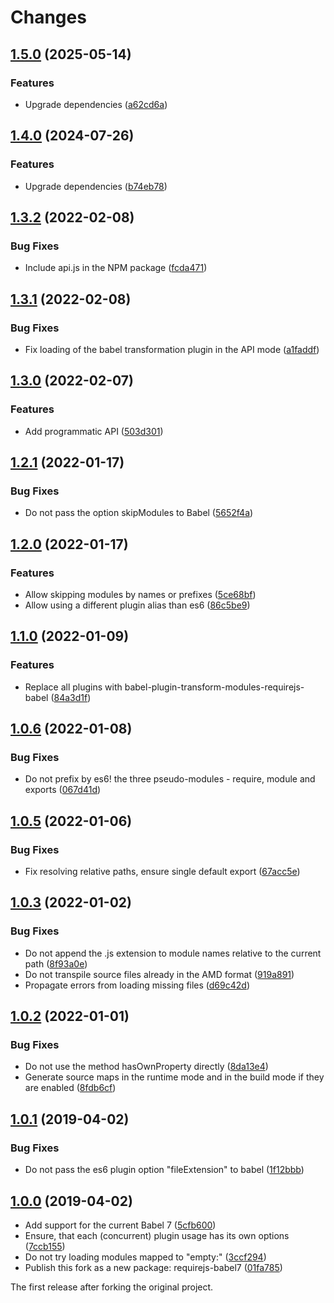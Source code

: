 # Changes

## [1.5.0](https://github.com/prantlf/requirejs-babel/compare/v1.4.0...v1.5.0) (2025-05-14)

### Features

* Upgrade dependencies ([a62cd6a](https://github.com/prantlf/requirejs-babel/commit/a62cd6a8df40f939e7e8af057e90a0481d7ae0d3))

## [1.4.0](https://github.com/prantlf/requirejs-babel/compare/v1.3.2...v1.4.0) (2024-07-26)

### Features

* Upgrade dependencies ([b74eb78](https://github.com/prantlf/requirejs-babel/commit/b74eb78015812d38642c63628e2fcc5f199d667f))

## [1.3.2](https://github.com/prantlf/requirejs-babel/compare/v1.3.1...v1.3.2) (2022-02-08)

### Bug Fixes

* Include api.js in the NPM package ([fcda471](https://github.com/prantlf/requirejs-babel/commit/fcda471efbc98f2dbd88a9f616129c70dbbe369f))

## [1.3.1](https://github.com/prantlf/requirejs-babel/compare/v1.3.0...v1.3.1) (2022-02-08)

### Bug Fixes

* Fix loading of the babel transformation plugin in the API mode ([a1faddf](https://github.com/prantlf/requirejs-babel/commit/a1faddf955946a3cc0bb87de406961a017eba6eb))

## [1.3.0](https://github.com/prantlf/requirejs-babel/compare/v1.2.1...v1.3.0) (2022-02-07)

### Features

* Add programmatic API ([503d301](https://github.com/prantlf/requirejs-babel/commit/503d301b604e13df5dfbccf1703382a86b8a2a8a))

## [1.2.1](https://github.com/prantlf/requirejs-babel/compare/v1.2.0...v1.2.1) (2022-01-17)

### Bug Fixes

* Do not pass the option skipModules to Babel ([5652f4a](https://github.com/prantlf/requirejs-babel/commit/5652f4af4e21a8f84b7c0439773a886ddc2ed53c))

## [1.2.0](https://github.com/prantlf/requirejs-babel/compare/v1.1.0...v1.2.0) (2022-01-17)

### Features

* Allow skipping modules by names or prefixes ([5ce68bf](https://github.com/prantlf/requirejs-babel/commit/5ce68bf66599c6e434ceea50789456e5ae52ede7))
* Allow using a different plugin alias than es6 ([86c5be9](https://github.com/prantlf/requirejs-babel/commit/86c5be9e9d972f18e62115980a088c4993496982))

## [1.1.0](https://github.com/prantlf/requirejs-babel/compare/v1.0.6...v1.1.0) (2022-01-09)

### Features

* Replace all plugins with babel-plugin-transform-modules-requirejs-babel ([84a3d1f](https://github.com/prantlf/requirejs-babel/commit/84a3d1f9bc162532658e9aa00ebe7df2782ccbb1))

## [1.0.6](https://github.com/prantlf/requirejs-babel/compare/v1.0.5...v1.0.6) (2022-01-08)

### Bug Fixes

* Do not prefix by es6! the three pseudo-modules - require, module and exports ([067d41d](https://github.com/prantlf/requirejs-babel/commit/067d41d4132d8551cba32946a5445bb376f307dc))

## [1.0.5](https://github.com/prantlf/requirejs-babel/compare/v1.0.4...v1.0.5) (2022-01-06)

### Bug Fixes

* Fix resolving relative paths, ensure single default export ([67acc5e](https://github.com/prantlf/requirejs-babel/commit/67acc5eb214f8c68ff9bfac2d0ad6f071322410c))

## [1.0.3](https://github.com/prantlf/requirejs-babel/compare/v1.0.2...v1.0.3) (2022-01-02)

### Bug Fixes

* Do not append the .js extension to module names relative to the current path ([8f93a0e](https://github.com/prantlf/requirejs-babel/commit/8f93a0e60f2eb96cd16aafd4a46de90a409f0b1b))
* Do not transpile source files already in the AMD format ([919a891](https://github.com/prantlf/requirejs-babel/commit/919a89195d7019cfddebc18b4580a3f3b71a0a16))
* Propagate errors from loading missing files ([d69c42d](https://github.com/prantlf/requirejs-babel/commit/d69c42d2d45e0c3b8e1441485bd2b5669f0a84da))

## [1.0.2](https://github.com/prantlf/requirejs-babel/compare/v1.0.1...v1.0.2) (2022-01-01)

### Bug Fixes

* Do not use the method hasOwnProperty directly ([8da13e4](https://github.com/prantlf/requirejs-babel/commit/8da13e4e7720fe07f3d21eaec936adcc16b52c15))
* Generate source maps in the runtime mode and in the build mode if they are enabled ([8fdb6cf](https://github.com/prantlf/requirejs-babel/commit/8fdb6cf30c34dda7b384d238773411b4d2ce9bdb))

## [1.0.1](https://github.com/prantlf/requirejs-babel/compare/v1.0.0...v1.0.1) (2019-04-02)

### Bug Fixes

* Do not pass the es6 plugin option "fileExtension" to babel ([1f12bbb](https://github.com/prantlf/requirejs-babel/commit/1f12bbbefa447df2267a864107b82bd7ac2c3643))

## [1.0.0](https://github.com/prantlf/requirejs-babel/compare/0.0.9...v1.0.0) (2019-04-02)

* Add support for the current Babel 7 ([5cfb600](https://github.com/prantlf/requirejs-babel/commit/5cfb600095c321593b0152bb60870216ed926a40))
* Ensure, that each (concurrent) plugin usage has its own options ([7ccb155](https://github.com/prantlf/requirejs-babel/commit/7ccb1552cfe156766059f35f08127cd0548a2997))
* Do not try loading modules mapped to "empty:" ([3ccf294](https://github.com/prantlf/requirejs-babel/commit/3ccf294b26f490d2bf58451bd3dba146cebb7b0f))
* Publish this fork as a new package: requirejs-babel7 ([01fa785](https://github.com/prantlf/requirejs-babel/commit/01fa7854208349036c6871842242c978a3e05496))

The first release after forking the original project.
